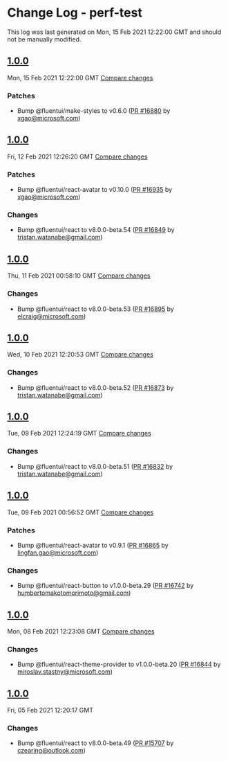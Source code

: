 # Change Log - perf-test

This log was last generated on Mon, 15 Feb 2021 12:22:00 GMT and should not be manually modified.

<!-- Start content -->

## [1.0.0](https://github.com/microsoft/fluentui/tree/perf-test_v1.0.0)

Mon, 15 Feb 2021 12:22:00 GMT 
[Compare changes](https://github.com/microsoft/fluentui/compare/perf-test_v1.0.0..perf-test_v1.0.0)

### Patches

- Bump @fluentui/make-styles to v0.6.0 ([PR #16880](https://github.com/microsoft/fluentui/pull/16880) by xgao@microsoft.com)

## [1.0.0](https://github.com/microsoft/fluentui/tree/perf-test_v1.0.0)

Fri, 12 Feb 2021 12:26:20 GMT 
[Compare changes](https://github.com/microsoft/fluentui/compare/perf-test_v1.0.0..perf-test_v1.0.0)

### Patches

- Bump @fluentui/react-avatar to v0.10.0 ([PR #16935](https://github.com/microsoft/fluentui/pull/16935) by xgao@microsoft.com)

### Changes

- Bump @fluentui/react to v8.0.0-beta.54 ([PR #16849](https://github.com/microsoft/fluentui/pull/16849) by tristan.watanabe@gmail.com)

## [1.0.0](https://github.com/microsoft/fluentui/tree/perf-test_v1.0.0)

Thu, 11 Feb 2021 00:58:10 GMT 
[Compare changes](https://github.com/microsoft/fluentui/compare/perf-test_v1.0.0..perf-test_v1.0.0)

### Changes

- Bump @fluentui/react to v8.0.0-beta.53 ([PR #16895](https://github.com/microsoft/fluentui/pull/16895) by elcraig@microsoft.com)

## [1.0.0](https://github.com/microsoft/fluentui/tree/perf-test_v1.0.0)

Wed, 10 Feb 2021 12:20:53 GMT 
[Compare changes](https://github.com/microsoft/fluentui/compare/perf-test_v1.0.0..perf-test_v1.0.0)

### Changes

- Bump @fluentui/react to v8.0.0-beta.52 ([PR #16873](https://github.com/microsoft/fluentui/pull/16873) by tristan.watanabe@gmail.com)

## [1.0.0](https://github.com/microsoft/fluentui/tree/perf-test_v1.0.0)

Tue, 09 Feb 2021 12:24:19 GMT 
[Compare changes](https://github.com/microsoft/fluentui/compare/perf-test_v1.0.0..perf-test_v1.0.0)

### Changes

- Bump @fluentui/react to v8.0.0-beta.51 ([PR #16832](https://github.com/microsoft/fluentui/pull/16832) by tristan.watanabe@gmail.com)

## [1.0.0](https://github.com/microsoft/fluentui/tree/perf-test_v1.0.0)

Tue, 09 Feb 2021 00:56:52 GMT 
[Compare changes](https://github.com/microsoft/fluentui/compare/perf-test_v1.0.0..perf-test_v1.0.0)

### Patches

- Bump @fluentui/react-avatar to v0.9.1 ([PR #16865](https://github.com/microsoft/fluentui/pull/16865) by lingfan.gao@microsoft.com)

### Changes

- Bump @fluentui/react-button to v1.0.0-beta.29 ([PR #16742](https://github.com/microsoft/fluentui/pull/16742) by humbertomakotomorimoto@gmail.com)

## [1.0.0](https://github.com/microsoft/fluentui/tree/perf-test_v1.0.0)

Mon, 08 Feb 2021 12:23:08 GMT 
[Compare changes](https://github.com/microsoft/fluentui/compare/perf-test_v1.0.0..perf-test_v1.0.0)

### Changes

- Bump @fluentui/react-theme-provider to v1.0.0-beta.20 ([PR #16844](https://github.com/microsoft/fluentui/pull/16844) by miroslav.stastny@microsoft.com)

## [1.0.0](https://github.com/microsoft/fluentui/tree/perf-test_v1.0.0)

Fri, 05 Feb 2021 12:20:17 GMT

### Changes

- Bump @fluentui/react to v8.0.0-beta.49 ([PR #15707](https://github.com/microsoft/fluentui/pull/15707) by czearing@outlook.com)
